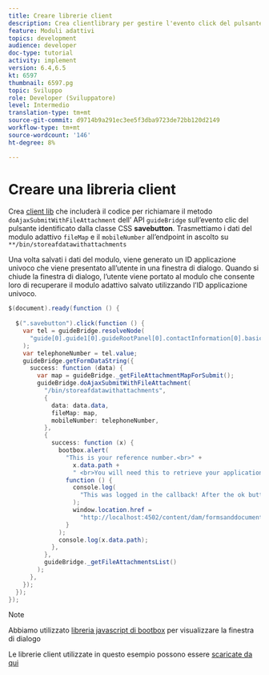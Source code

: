 ```yaml
---
title: Creare librerie client
description: Crea clientlibrary per gestire l'evento click del pulsante "Save and Exit"
feature: Moduli adattivi
topics: development
audience: developer
doc-type: tutorial
activity: implement
version: 6.4,6.5
kt: 6597
thumbnail: 6597.pg
topic: Sviluppo
role: Developer (Sviluppatore)
level: Intermedio
translation-type: tm+mt
source-git-commit: d9714b9a291ec3ee5f3dba9723de72bb120d2149
workflow-type: tm+mt
source-wordcount: '146'
ht-degree: 8%

---
```


# Creare una libreria client

Crea [client lib](https://docs.adobe.com/content/help/it-IT/experience-manager-65/developing/introduction/clientlibs.html) che includerà il codice per richiamare il metodo `doAjaxSubmitWithFileAttachment` dell’ API `guideBridge` sull’evento clic del pulsante identificato dalla classe CSS **savebutton**.  Trasmettiamo i dati del modulo adattivo `fileMap` e il `mobileNumber` all’endpoint in ascolto su `**/bin/storeafdatawithattachments`

Una volta salvati i dati del modulo, viene generato un ID applicazione univoco che viene presentato all’utente in una finestra di dialogo. Quando si chiude la finestra di dialogo, l’utente viene portato al modulo che consente loro di recuperare il modulo adattivo salvato utilizzando l’ID applicazione univoco.

```java
$(document).ready(function () {
  
  $(".savebutton").click(function () {
    var tel = guideBridge.resolveNode(
      "guide[0].guide1[0].guideRootPanel[0].contactInformation[0].basicContact[0].telephoneNumber[0]"
    );
    var telephoneNumber = tel.value;
    guideBridge.getFormDataString({
      success: function (data) {
        var map = guideBridge._getFileAttachmentMapForSubmit();
        guideBridge.doAjaxSubmitWithFileAttachment(
          "/bin/storeafdatawithattachments",
          {
            data: data.data,
            fileMap: map,
            mobileNumber: telephoneNumber,
          },
          {
            success: function (x) {
              bootbox.alert(
                "This is your reference number.<br>" +
                  x.data.path +
                  " <br>You will need this to retrieve your application",
                function () {
                  console.log(
                    "This was logged in the callback! After the ok button was pressed"
                  );
                  window.location.href =
                    "http://localhost:4502/content/dam/formsanddocuments/myaccountform/jcr:content?wcmmode=disabled";
                }
              );
              console.log(x.data.path);
            },
          },
          guideBridge._getFileAttachmentsList()
        );
      },
    });
  });
});
```

>[!NOTE]
> Abbiamo utilizzato [libreria javascript di bootbox](http://bootboxjs.com/examples.html) per visualizzare la finestra di dialogo

Le librerie client utilizzate in questo esempio possono essere [scaricate da qui](assets/client-libraries.zip)
